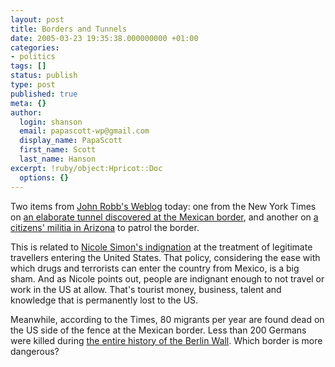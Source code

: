 ```yaml
---
layout: post
title: Borders and Tunnels
date: 2005-03-23 19:35:38.000000000 +01:00
categories:
- politics
tags: []
status: publish
type: post
published: true
meta: {}
author:
  login: shanson
  email: papascott-wp@gmail.com
  display_name: PapaScott
  first_name: Scott
  last_name: Hanson
excerpt: !ruby/object:Hpricot::Doc
  options: {}
---
```

<p>Two items from <a href="http://jrobb.mindplex.org/2005/03/23.html" title="John Robb's Weblog">John Robb's Weblog</a> today: one from the New York Times on <a href="http://www.nytimes.com/2005/03/23/international/americas/23mexico.html?ex=1269234000&en=b5d823dd65308c42&ei=5090&partner=rssuserland" title="The New York Times - International - Americas - At Mexican Border, Tunnels, Vile River, Rusty Fence">an elaborate tunnel discovered at the Mexican border</a>, and another on <a href="http://lashawnbarber.com/archives/2005/03/15/interviewi/" title="La Shawn Barber's Corner &raquo; Interview with John Smallberries, Minuteman Project Volunteer">a citizens' militia in Arizona</a> to patrol the border.</p>
<p>This is related to <a href="http://useful-sounds.de/pivot/entry.php?id=160" title="Then they came for the bloggers. | Useful Sounds - Nicole Simon's english [blog|podcast]">Nicole Simon's indignation</a> at the treatment of legitimate travellers entering the United States. That policy, considering the ease with which drugs and terrorists can enter the country from Mexico, is a big sham. And as Nicole points out, people are indignant enough to not travel or work in the US at allow. That's tourist money, business, talent and knowledge that is permanently lost to the US.</p>
<p>Meanwhile, according to the Times, 80 migrants per year are found dead on the US side of the fence at the Mexican border. Less than 200 Germans were killed during <a href="http://en.wikipedia.org/wiki/Berlin_wall#The_years_of_the_Wall">the entire history of the Berlin Wall</a>. Which border is more dangerous?</p>

